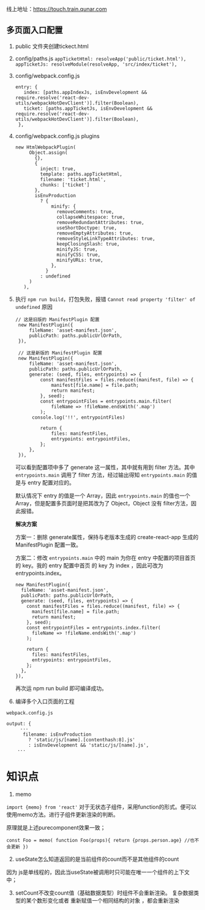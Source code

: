 线上地址：https://touch.train.qunar.com

## 多页面入口配置
1. public 文件夹创建tickect.html
2. config/paths.js
   `appTicketHtml: resolveApp('public/ticket.html'),`
   `appTicketJs: resolveModule(resolveApp, 'src/index/ticket'),`
3. config/webpack.config.js
   ```
   entry: {
      index: [paths.appIndexJs, isEnvDevelopment && require.resolve('react-dev-utils/webpackHotDevClient')].filter(Boolean),
      ticket: [paths.appTicketJs, isEnvDevelopment && require.resolve('react-dev-utils/webpackHotDevClient')].filter(Boolean),
    },
   ```
4. config/webpack.config.js
   plugins
   ```
   new HtmlWebpackPlugin(
        Object.assign(
          {},
          {
            inject: true,
            template: paths.appTicketHtml,
            filename: 'ticket.html',
            chunks: ['ticket']
          },
          isEnvProduction
            ? {
                minify: {
                  removeComments: true,
                  collapseWhitespace: true,
                  removeRedundantAttributes: true,
                  useShortDoctype: true,
                  removeEmptyAttributes: true,
                  removeStyleLinkTypeAttributes: true,
                  keepClosingSlash: true,
                  minifyJS: true,
                  minifyCSS: true,
                  minifyURLs: true,
                },
              }
            : undefined
        )
      ),
   ```
5. 执行 `npm run build`，打包失败，报错 `Cannot read property 'filter' of undefined`
   原因
   
   ```
   // 这是旧版的 ManifestPlugin 配置
    new ManifestPlugin({
        fileName: 'asset-manifest.json',
        publicPath: paths.publicUrlOrPath,
    }),
      
    // 这是新版的 ManifestPlugin 配置
    new ManifestPlugin({
        fileName: 'asset-manifest.json',
        publicPath: paths.publicUrlOrPath,
        generate: (seed, files, entrypoints) => {
            const manifestFiles = files.reduce((manifest, file) => {
                manifest[file.name] = file.path;
                return manifest;
            }, seed);
            const entrypointFiles = entrypoints.main.filter(
                fileName => !fileName.endsWith('.map')
            );
         console.log('!!', entrypointFiles)
   
            return {
                files: manifestFiles,
                entrypoints: entrypointFiles,
            };
        },
    }),
   ```

     可以看到配置项中多了 generate 这一属性，其中就有用到 filter 方法。其中 `entrypoints.main` 调用了 filter 方法，经过输出得知 `entrypoints.main` 的值是与 entry 配置对应的。

     默认情况下 entry 的值是一个 Array，因此 `entrypoints.main` 的值也一个 Array，但是配置多页面时是把其改为了 Object，Object 没有 filter方法，因此报错。

     **解决方案**

      方案一：删除 generate属性，保持与老版本生成的 create-react-app 生成的 ManifestPlugin 配置一致。

      方案二：修改 `entrypoints.main` 中的 main 为你在 entry 中配置的项目首页的 key。我的 entry 配置中首页 的 key 为 index ，因此可改为 entrypoints.index。

      ```
      new ManifestPlugin({
        fileName: 'asset-manifest.json',
        publicPath: paths.publicUrlOrPath,
        generate: (seed, files, entrypoints) => {
          const manifestFiles = files.reduce((manifest, file) => {
            manifest[file.name] = file.path;
            return manifest;
          }, seed);
          const entrypointFiles = entrypoints.index.filter(
            fileName => !fileName.endsWith('.map')
          );
    
          return {
            files: manifestFiles,
            entrypoints: entrypointFiles,
          };
        },
      }),
    ```
    再次运 npm run build 即可编译成功。


6. 编译多个入口页面的工程
```
webpack.config.js

output: {
     ···
      filename: isEnvProduction
        ? 'static/js/[name].[contenthash:8].js'
        : isEnvDevelopment && 'static/js/[name].js',
    ···
```

# 知识点
1. memo

`import {memo} from 'react'` 对于无状态子组件，采用function的形式。便可以使用memo方法。进行子组件更新渲染的判断。 

原理就是上述purecomponent效果一致； 

`const Foo = memo( function Foo(props){ return {props.person.age} //也不会更新 })`

2. useState怎么知道返回的是当前组件的count而不是其他组件的count

因为 js是单线程的，因此当useState被调用时只可能在唯一一个组件的上下文中；

3. setCount不改变count值（基础数据类型）时组件不会重新渲染。 复杂数据类型的某个数形变化或者 重新赋值一个相同结构的对象 ，都会重新渲染
